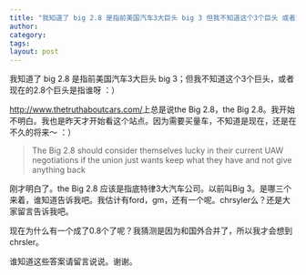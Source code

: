 ```yaml
---
title: "我知道了 big 2.8 是指前美国汽车3大巨头 big 3 但我不知道这个3个巨头 或者现在的2.8个巨头是指谁呀 "
author:
category: 
tags: 
layout: post
---
```

我知道了 big 2.8 是指前美国汽车3大巨头 big 3；但我不知道这个3个巨头，或者现在的2.8个巨头是指谁呀 ：）

<a href="http://www.thetruthaboutcars.com/">http://www.thetruthaboutcars.com/</a>上总是说the Big 2.8，the Big 2.8。我开始不明白。我也是昨天才开始看这个站点。因为需要买量车，不知道是现在，还是在不久的将来～ ：）

<blockquote>

The Big 2.8 should consider themselves lucky in their current UAW negotiations if the union just wants keep what they have and not give anything back

</blockquote>

刚才明白了。the Big 2.8 应该是指底特律3大汽车公司。以前叫Big 3。是哪三个来着，谁知道告诉我吧。我估计有ford，gm，还有一个呢。chrsyler么？还是大家留言告诉我吧。

现在为什么有一个成了0.8个了呢？我猜测是因为和国外合并了，所以我才会想到chrsler。

谁知道这些答案请留言说说。谢谢。

